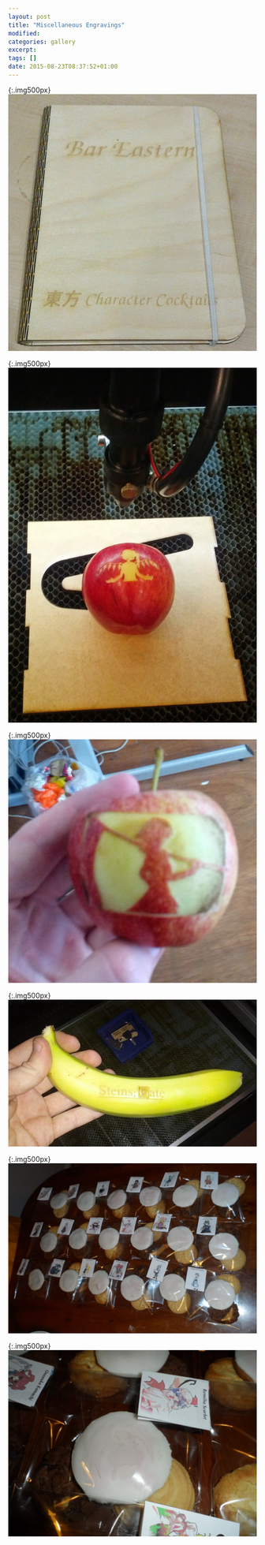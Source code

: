 ```yaml
---
layout: post
title: "Miscellaneous Engravings"
modified:
categories: gallery
excerpt:
tags: []
date: 2015-08-23T08:37:52+01:00
---
```


{:.img500px}
[![Bar Eastern binder](/images/misc_engraving/bar_eastern.jpg)](/images/misc_engraving/bar_eastern.jpg)

{:.img500px}
[![Bad Apple: Flan](/images/misc_engraving/flan_apple.jpg)](/images/misc_engraving/flan_apple.jpg)

{:.img500px}
[![Bad Apple: Komachi](/images/misc_engraving/komachi_apple.jpg)](/images/misc_engraving/komachi_apple.jpg)

{:.img500px}
[![Steins;Gate banana](/images/misc_engraving/laser_engraved_banana.jpg)](/images/misc_engraving/laser_engraved_banana.jpg)

{:.img500px}
[![Touhou engraved biscuits](/images/misc_engraving/touhou_biscuits.jpg)](/images/misc_engraving/touhou_biscuits.jpg)

{:.img500px}
[![Touhou engraved biscuits: Remilia](/images/misc_engraving/touhou_remi_biscuit.jpg)](/images/misc_engraving/touhou_remi_biscuit.jpg)
